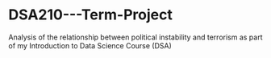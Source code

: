 # DSA210---Term-Project
Analysis of the relationship between political instability and terrorism as part of my Introduction to Data Science Course (DSA)
